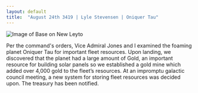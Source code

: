 ```yaml
---
layout: default
title:  "August 24th 3419 | Lyle Stevensen | Oniquer Tau"
---
```


![Image of Base on New Leyto](https://nms-seventh-fleet.github.io/images/stevensen_3419-8-24_001.jpg)

<p>Per the command's orders, Vice Admiral Jones and I examined the foaming planet Oniquer Tau for important fleet resources. Upon landing, we discovered that the planet had a large amount of Gold, an important resource for building solar panels so we established a gold mine which added over 4,000 gold to the fleet’s resources. At an impromptu galactic council meeting, a new system for storing fleet resources was decided upon. The treasury has been notified.</p>

<!--more-->

